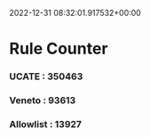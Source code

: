 2022-12-31 08:32:01.917532+00:00
# Rule Counter 
 ### UCATE : 350463

 ### Veneto : 93613

 ### Allowlist : 13927